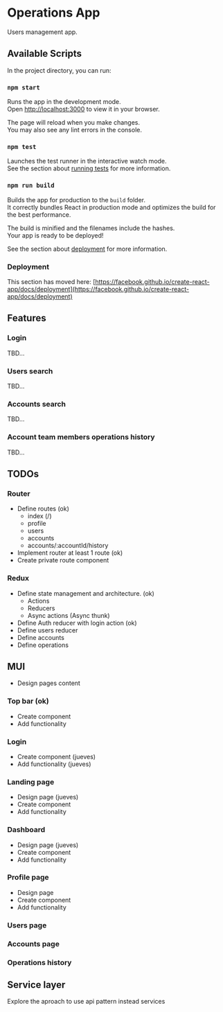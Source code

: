 # Operations App

Users management app.

## Available Scripts

In the project directory, you can run:

### `npm start`

Runs the app in the development mode.\
Open [http://localhost:3000](http://localhost:3000) to view it in your browser.

The page will reload when you make changes.\
You may also see any lint errors in the console.

### `npm test`

Launches the test runner in the interactive watch mode.\
See the section about [running tests](https://facebook.github.io/create-react-app/docs/running-tests) for more information.

### `npm run build`

Builds the app for production to the `build` folder.\
It correctly bundles React in production mode and optimizes the build for the best performance.

The build is minified and the filenames include the hashes.\
Your app is ready to be deployed!

See the section about [deployment](https://facebook.github.io/create-react-app/docs/deployment) for more information.

### Deployment

This section has moved here: [https://facebook.github.io/create-react-app/docs/deployment](https://facebook.github.io/create-react-app/docs/deployment)

## Features

### Login

TBD...

### Users search

TBD...

### Accounts search

TBD...

### Account team members operations history

TBD...

## TODOs

### Router

- Define routes (ok)
  - index (/)
  - profile
  - users
  - accounts
  - accounts/:accountId/history
- Implement router at least 1 route (ok)
- Create private route component

### Redux

- Define state management and architecture. (ok)
  - Actions
  - Reducers
  - Async actions (Async thunk)
- Define Auth reducer with login action (ok)
- Define users reducer
- Define accounts
- Define operations

## MUI

- Design pages content

### Top bar (ok)

- Create component
- Add functionality

### Login

- Create component (jueves)
- Add functionality (jueves)

### Landing page

- Design page (jueves)
- Create component
- Add functionality

### Dashboard

- Design page (jueves)
- Create component
- Add functionality

### Profile page

- Design page
- Create component
- Add functionality

### Users page

### Accounts page

### Operations history

## Service layer

Explore the aproach to use api pattern instead services

